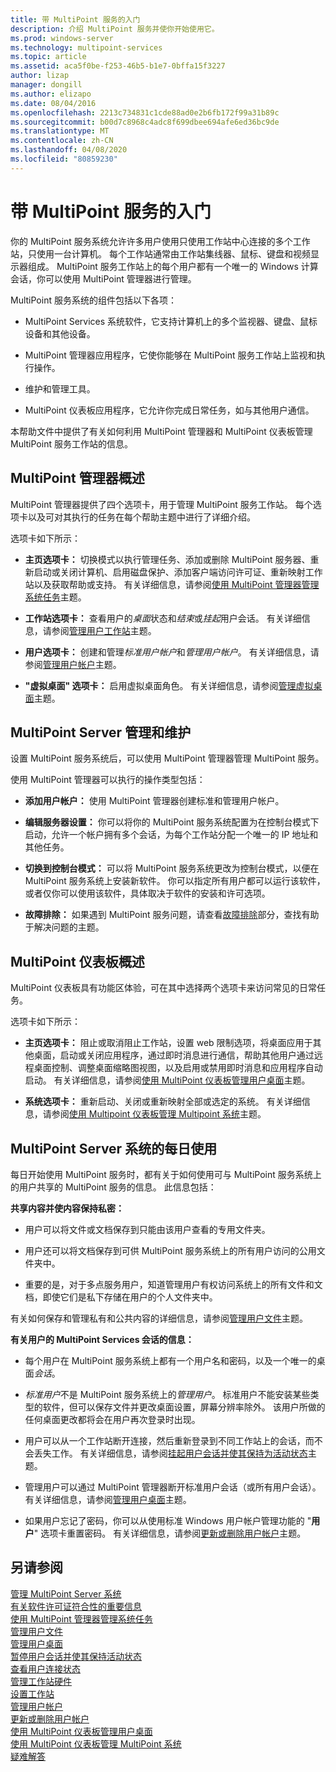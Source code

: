 ```yaml
---
title: 带 MultiPoint 服务的入门
description: 介绍 MultiPoint 服务并使你开始使用它。
ms.prod: windows-server
ms.technology: multipoint-services
ms.topic: article
ms.assetid: aca5f0be-f253-46b5-b1e7-0bffa15f3227
author: lizap
manager: dongill
ms.author: elizapo
ms.date: 08/04/2016
ms.openlocfilehash: 2213c734831c1cde88ad0e2b6fb172f99a31b89c
ms.sourcegitcommit: b00d7c8968c4adc8f699dbee694afe6ed36bc9de
ms.translationtype: MT
ms.contentlocale: zh-CN
ms.lasthandoff: 04/08/2020
ms.locfileid: "80859230"
---
```

# <a name="getting-started-with-multipoint-services"></a>带 MultiPoint 服务的入门
你的 MultiPoint 服务系统允许许多用户使用只使用工作站中心连接的多个工作站，只使用一台计算机。 每个工作站通常由工作站集线器、鼠标、键盘和视频显示器组成。 MultiPoint 服务工作站上的每个用户都有一个唯一的 Windows 计算会话，你可以使用 MultiPoint 管理器进行管理。  
  
MultiPoint 服务系统的组件包括以下各项：  
  
-   MultiPoint Services 系统软件，它支持计算机上的多个监视器、键盘、鼠标设备和其他设备。  
  
-   MultiPoint 管理器应用程序，它使你能够在 MultiPoint 服务工作站上监视和执行操作。  
  
-   维护和管理工具。  
  
-   MultiPoint 仪表板应用程序，它允许你完成日常任务，如与其他用户通信。  
  
本帮助文件中提供了有关如何利用 MultiPoint 管理器和 MultiPoint 仪表板管理 MultiPoint 服务工作站的信息。  
  
## <a name="overview-of-multipoint-manager"></a>MultiPoint 管理器概述  
MultiPoint 管理器提供了四个选项卡，用于管理 MultiPoint 服务工作站。 每个选项卡以及可对其执行的任务在每个帮助主题中进行了详细介绍。  
  
选项卡如下所示：  
  
-   **主页选项卡：** 切换模式以执行管理任务、添加或删除 MultiPoint 服务器、重新启动或关闭计算机、启用磁盘保护、添加客户端访问许可证、重新映射工作站以及获取帮助或支持。 有关详细信息，请参阅[使用 MultiPoint 管理器管理系统任务](Manage-System-Tasks-Using-MultiPoint-Manager.md)主题。  
  
-   **工作站选项卡：** 查看用户的*桌面*状态和*结束*或*挂起*用户会话。 有关详细信息，请参阅[管理用户工作站](Manage-User-Stations.md)主题。  
  
-   **用户选项卡：** 创建和管理*标准用户帐户*和*管理用户帐户*。 有关详细信息，请参阅[管理用户帐户](Manage-User-Accounts.md)主题。  
  
-   **"虚拟桌面" 选项卡：** 启用虚拟桌面角色。 有关详细信息，请参阅[管理虚拟桌面](Manage-Virtual-Desktops.md)主题。  
  
## <a name="multipoint-server-management-and-maintenance"></a>MultiPoint Server 管理和维护  
设置 MultiPoint 服务系统后，可以使用 MultiPoint 管理器管理 MultiPoint 服务。  
  
使用 MultiPoint 管理器可以执行的操作类型包括：  
  
-   **添加用户帐户：** 使用 MultiPoint 管理器创建标准和管理用户帐户。  
  
-   **编辑服务器设置：** 你可以将你的 MultiPoint 服务系统配置为在控制台模式下启动，允许一个帐户拥有多个会话，为每个工作站分配一个唯一的 IP 地址和其他任务。  
  
-   **切换到控制台模式：** 可以将 MultiPoint 服务系统更改为控制台模式，以便在 MultiPoint 服务系统上安装新软件。 你可以指定所有用户都可以运行该软件，或者仅你可以使用该软件，具体取决于软件的安装和许可选项。  
  
-   **故障排除：** 如果遇到 MultiPoint 服务问题，请查看[故障排除](Troubleshooting.md)部分，查找有助于解决问题的主题。  
  
## <a name="overview-of-multipoint-dashboard"></a>MultiPoint 仪表板概述  
MultiPoint 仪表板具有功能区体验，可在其中选择两个选项卡来访问常见的日常任务。  
  
选项卡如下所示：  
  
-   **主页选项卡：** 阻止或取消阻止工作站，设置 web 限制选项，将桌面应用于其他桌面，启动或关闭应用程序，通过即时消息进行通信，帮助其他用户通过远程桌面控制、调整桌面缩略图视图，以及启用或禁用即时消息和应用程序自动启动。 有关详细信息，请参阅[使用 MultiPoint 仪表板管理用户桌面](Manage-User-Desktops-Using-MultiPoint-Dashboard.md)主题。  
  
-   **系统选项卡：** 重新启动、关闭或重新映射全部或选定的系统。 有关详细信息，请参阅[使用 Multipoint 仪表板管理 Multipoint 系统](Manage-MultiPoint-Systems-Using-MultiPoint-Dashboard.md)主题。  
  
## <a name="daily-use-of-your-multipoint-server-system"></a>MultiPoint Server 系统的每日使用  
每日开始使用 MultiPoint 服务时，都有关于如何使用可与 MultiPoint 服务系统上的用户共享的 MultiPoint 服务的信息。 此信息包括：  
  
**共享内容并使内容保持私密：**  
  
-   用户可以将文件或文档保存到只能由该用户查看的专用文件夹。  
  
-   用户还可以将文档保存到可供 MultiPoint 服务系统上的所有用户访问的公用文件夹中。  
  
-   重要的是，对于多点服务用户，知道管理用户有权访问系统上的所有文件和文档，即使它们是私下存储在用户的个人文件夹中。  
  
有关如何保存和管理私有和公共内容的详细信息，请参阅[管理用户文件](Manage-User-Files.md)主题。  
  
**有关用户的 MultiPoint Services 会话的信息：**  
  
-   每个用户在 MultiPoint 服务系统上都有一个用户名和密码，以及一个唯一的桌面*会话*。  
  
-   *标准用户*不是 MultiPoint 服务系统上的*管理用户*。 标准用户不能安装某些类型的软件，但可以保存文件并更改桌面设置，屏幕分辨率除外。 该用户所做的任何桌面更改都将会在用户再次登录时出现。  
  
-   用户可以从一个工作站断开连接，然后重新登录到不同工作站上的会话，而不会丢失工作。 有关详细信息，请参阅[挂起用户会话并使其保持为活动状态](Suspend-and-Leave-User-Session-Active.md)主题。  
  
-   管理用户可以通过 MultiPoint 管理器断开标准用户会话（或所有用户会话）。 有关详细信息，请参阅[管理用户桌面](manage-user-desktops-using-multipoint-dashboard.md)主题。  
  
-   如果用户忘记了密码，你可以从使用标准 Windows 用户帐户管理功能的 "**用户**" 选项卡重置密码。 有关详细信息，请参阅[更新或删除用户帐户](Update-or-Delete-a-User-Account.md)主题。  
  
## <a name="see-also"></a>另请参阅  
[管理 MultiPoint Server 系统](managing-your-multipoint-services-system.md)  
[有关软件许可证符合性的重要信息](Important-Information-about-Software-License-Compliance.md)  
[使用 MultiPoint 管理器管理系统任务](Manage-System-Tasks-Using-MultiPoint-Manager.md)  
[管理用户文件](Manage-User-Files.md)  
[管理用户桌面](manage-user-desktops-using-multipoint-dashboard.md)  
[暂停用户会话并使其保持活动状态](Suspend-and-Leave-User-Session-Active.md)  
[查看用户连接状态](View-User-Connection-Status.md)  
[管理工作站硬件](Manage-Station-Hardware.md)  
[设置工作站](Set-Up-a-Station.md)  
[管理用户帐户](Manage-User-Accounts.md)  
[更新或删除用户帐户](Update-or-Delete-a-User-Account.md)  
[使用 MultiPoint 仪表板管理用户桌面](Manage-User-Desktops-Using-MultiPoint-Dashboard.md)  
[使用 MultiPoint 仪表板管理 MultiPoint 系统](Manage-MultiPoint-Systems-Using-MultiPoint-Dashboard.md)  
[疑难解答](Troubleshooting.md)    
  
